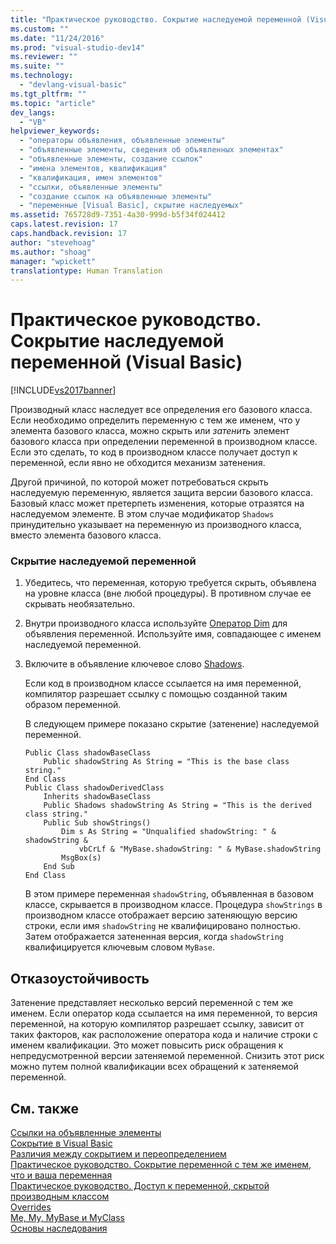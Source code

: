 ```yaml
---
title: "Практическое руководство. Сокрытие наследуемой переменной (Visual Basic) | Microsoft Docs"
ms.custom: ""
ms.date: "11/24/2016"
ms.prod: "visual-studio-dev14"
ms.reviewer: ""
ms.suite: ""
ms.technology: 
  - "devlang-visual-basic"
ms.tgt_pltfrm: ""
ms.topic: "article"
dev_langs: 
  - "VB"
helpviewer_keywords: 
  - "операторы объявления, объявленные элементы"
  - "объявленные элементы, сведения об объявленных элементах"
  - "объявленные элементы, создание ссылок"
  - "имена элементов, квалификация"
  - "квалификация, имен элементов"
  - "ссылки, объявленные элементы"
  - "создание ссылок на объявленные элементы"
  - "переменные [Visual Basic], скрытие наследуемых"
ms.assetid: 765728d9-7351-4a30-999d-b5f34f024412
caps.latest.revision: 17
caps.handback.revision: 17
author: "stevehoag"
ms.author: "shoag"
manager: "wpickett"
translationtype: Human Translation
---
```

# Практическое руководство. Сокрытие наследуемой переменной (Visual Basic)
[!INCLUDE[vs2017banner](../../../../csharp/includes/vs2017banner.md)]

Производный класс наследует все определения его базового класса.  Если необходимо определить переменную с тем же именем, что у элемента базового класса, можно скрыть или *затенить* элемент базового класса при определении переменной в производном классе.  Если это сделать, то код в производном классе получает доступ к переменной, если явно не обходится механизм затенения.  
  
 Другой причиной, по которой может потребоваться скрыть наследуемую переменную, является защита версии базового класса.  Базовый класс может претерпеть изменения, которые отразятся на наследуемом элементе.  В этом случае модификатор `Shadows` принудительно указывает на переменную из производного класса, вместо элемента базового класса.  
  
### Скрытие наследуемой переменной  
  
1.  Убедитесь, что переменная, которую требуется скрыть, объявлена на уровне класса \(вне любой процедуры\).  В противном случае ее скрывать необязательно.  
  
2.  Внутри производного класса используйте [Оператор Dim](../../../../visual-basic/language-reference/statements/dim-statement.md) для объявления переменной.  Используйте имя, совпадающее с именем наследуемой переменной.  
  
3.  Включите в объявление ключевое слово [Shadows](../../../../visual-basic/language-reference/modifiers/shadows.md).  
  
     Если код в производном классе ссылается на имя переменной, компилятор разрешает ссылку с помощью созданной таким образом переменной.  
  
     В следующем примере показано скрытие \(затенение\) наследуемой переменной.  
  
    ```  
    Public Class shadowBaseClass  
        Public shadowString As String = "This is the base class string."  
    End Class  
    Public Class shadowDerivedClass  
        Inherits shadowBaseClass  
        Public Shadows shadowString As String = "This is the derived class string."  
        Public Sub showStrings()  
            Dim s As String = "Unqualified shadowString: " & shadowString &  
                vbCrLf & "MyBase.shadowString: " & MyBase.shadowString  
            MsgBox(s)  
        End Sub  
    End Class  
    ```  
  
     В этом примере переменная `shadowString`, объявленная в базовом классе, скрывается в производном классе.  Процедура `showStrings` в производном классе отображает версию затеняющую версию строки, если имя `shadowString` не квалифицировано полностью.  Затем отображается затененная версия, когда `shadowString` квалифицируется ключевым словом `MyBase`.  
  
## Отказоустойчивость  
 Затенение представляет несколько версий переменной с тем же именем.  Если оператор кода ссылается на имя переменной, то версия переменной, на которую компилятор разрешает ссылку, зависит от таких факторов, как расположение оператора кода и наличие строки с именем квалификации.  Это может повысить риск обращения к непредусмотренной версии затеняемой переменной.  Снизить этот риск можно путем полной квалификации всех обращений к затеняемой переменной.  
  
## См. также  
 [Ссылки на объявленные элементы](../../../../visual-basic/programming-guide/language-features/declared-elements/references-to-declared-elements.md)   
 [Сокрытие в Visual Basic](../../../../visual-basic/programming-guide/language-features/declared-elements/shadowing.md)   
 [Различия между сокрытием и переопределением](../../../../visual-basic/programming-guide/language-features/declared-elements/differences-between-shadowing-and-overriding.md)   
 [Практическое руководство. Сокрытие переменной с тем же именем, что и ваша переменная](../../../../visual-basic/programming-guide/language-features/declared-elements/how-to-hide-a-variable-with-the-same-name-as-your-variable.md)   
 [Практическое руководство. Доступ к переменной, скрытой производным классом](../../../../visual-basic/programming-guide/language-features/declared-elements/how-to-access-a-variable-hidden-by-a-derived-class.md)   
 [Overrides](../../../../visual-basic/language-reference/modifiers/overrides.md)   
 [Me, My, MyBase и MyClass](../../../../visual-basic/programming-guide/program-structure/me-my-mybase-and-myclass.md)   
 [Основы наследования](../../../../visual-basic/programming-guide/language-features/objects-and-classes/inheritance-basics.md)
